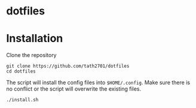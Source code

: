 # dotfiles
# Installation
Clone the repository
```
git clone https://github.com/tath2701/dotfiles
cd dotfiles
```

The script will install the config files into ``$HOME/.config``. Make sure there is no conflict or the script will overwrite the existing files.
```
./install.sh
```


